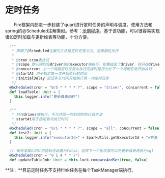 <!--
Licensed to the Apache Software Foundation (ASF) under one
or more contributor license agreements.  See the NOTICE file
distributed with this work for additional information
regarding copyright ownership.  The ASF licenses this file
to you under the Apache License, Version 2.0 (the
"License"); you may not use this file except in compliance
with the License.  You may obtain a copy of the License at

  http://www.apache.org/licenses/LICENSE-2.0

Unless required by applicable law or agreed to in writing,
software distributed under the License is distributed on an
"AS IS" BASIS, WITHOUT WARRANTIES OR CONDITIONS OF ANY
KIND, either express or implied.  See the License for the
specific language governing permissions and limitations
under the License.
-->

# 定时任务

　　Fire框架内部进一步封装了quart进行定时任务的声明与调度，使用方法和spring的@Scheduled注解类似。参考：[示例程序](../fire-examples/spark-examples/src/main/scala/com/zto/fire/examples/spark/schedule/ScheduleTest.scala)。基于该功能，可以很容易实现诸如定时加载与更新维表等功能，十分方便。

```scala
  /**
   * 声明了@Scheduled注解的方法是定时任务方法，会周期性执行
   *
   * @cron cron表达式
   * @scope 默认同时在driver端和executor端执行，如果指定了driver，则只在driver端定时执行
   * @concurrent 上一个周期定时任务未执行完成时是否允许下一个周期任务开始执行
   * @startAt 用于指定第一次开始执行的时间
   * @initialDelay 延迟多长时间开始执行第一次定时任务
   */
  @Scheduled(cron = "0/5 * * * * ?", scope = "driver", concurrent = false, startAt = "2021-01-21 11:30:00", initialDelay = 60000)
  def loadTable: Unit = {
    this.logger.info("更新维表动作")
  }

  /**
   * 只在driver端执行，不允许同一时刻同时执行该方法
   * startAt用于指定首次执行时间
   */
  @Scheduled(cron = "0/5 * * * * ?", scope = "all", concurrent = false)
  def test2: Unit = {
    this.logger.info("executorId=" + SparkUtils.getExecutorId + "=方法 test2() 每5秒执行" +                      DateFormatUtils.formatCurrentDateTime())
  }

  // 每天凌晨4点01将锁标志设置为false，这样下一个批次就可以先更新维表再执行sql
  @Scheduled(cron = "0 1 4 * * ?")
  def updateTableJob: Unit = this.lock.compareAndSet(true, false)
```

**注：**目前定时任务不支持flink任务在每个TaskManager端执行。

